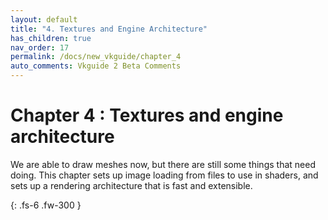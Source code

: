 ```yaml
---
layout: default
title: "4. Textures and Engine Architecture"
has_children: true
nav_order: 17
permalink: /docs/new_vkguide/chapter_4
auto_comments: Vkguide 2 Beta Comments
---
```

# Chapter 4 : Textures and engine architecture

We are able to draw meshes now, but there are still some things that need doing. This chapter sets up image loading from files to use in shaders, and sets up a rendering architecture that is fast and extensible.

{: .fs-6 .fw-300 }
